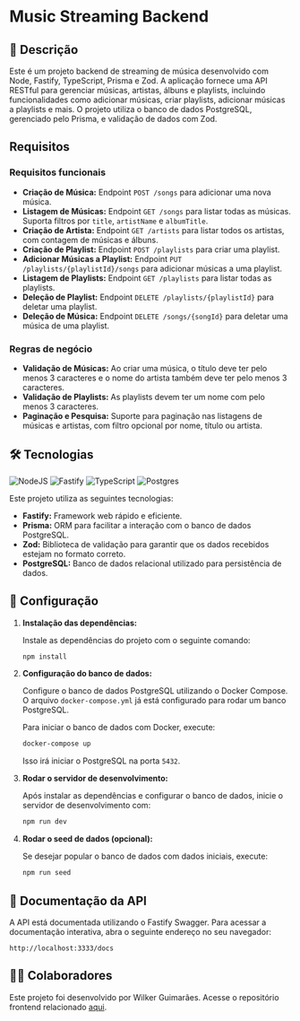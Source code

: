 # Music Streaming Backend

## 📃 Descrição

Este é um projeto backend de streaming de música desenvolvido com Node, Fastify, TypeScript, Prisma e Zod. A aplicação fornece uma API RESTful para gerenciar músicas, artistas, álbuns e playlists, incluindo funcionalidades como adicionar músicas, criar playlists, adicionar músicas a playlists e mais. O projeto utiliza o banco de dados PostgreSQL, gerenciado pelo Prisma, e validação de dados com Zod.

## Requisitos

### Requisitos funcionais

- **Criação de Música:** Endpoint `POST /songs` para adicionar uma nova música.
- **Listagem de Músicas:** Endpoint `GET /songs` para listar todas as músicas. Suporta filtros por `title`, `artistName` e `albumTitle`.
- **Criação de Artista:** Endpoint `GET /artists` para listar todos os artistas, com contagem de músicas e álbuns.
- **Criação de Playlist:** Endpoint `POST /playlists` para criar uma playlist.
- **Adicionar Músicas a Playlist:** Endpoint `PUT /playlists/{playlistId}/songs` para adicionar músicas a uma playlist.
- **Listagem de Playlists:** Endpoint `GET /playlists` para listar todas as playlists.
- **Deleção de Playlist:** Endpoint `DELETE /playlists/{playlistId}` para deletar uma playlist.
- **Deleção de Música:** Endpoint `DELETE /songs/{songId}` para deletar uma música de uma playlist.

### Regras de negócio

- **Validação de Músicas:** Ao criar uma música, o título deve ter pelo menos 3 caracteres e o nome do artista também deve ter pelo menos 3 caracteres.
- **Validação de Playlists:** As playlists devem ter um nome com pelo menos 3 caracteres.
- **Paginação e Pesquisa:** Suporte para paginação nas listagens de músicas e artistas, com filtro opcional por nome, título ou artista.

## 🛠 Tecnologias

![NodeJS](https://img.shields.io/badge/node.js-6DA55F?style=for-the-badge&logo=node.js&logoColor=white) ![Fastify](https://img.shields.io/badge/fastify-%23000000.svg?style=for-the-badge&logo=fastify&logoColor=white) ![TypeScript](https://img.shields.io/badge/typescript-%23007ACC.svg?style=for-the-badge&logo=typescript&logoColor=white) ![Postgres](https://img.shields.io/badge/postgres-%23316192.svg?style=for-the-badge&logo=postgresql&logoColor=white)

Este projeto utiliza as seguintes tecnologias:

- **Fastify:** Framework web rápido e eficiente.
- **Prisma:** ORM para facilitar a interação com o banco de dados PostgreSQL.
- **Zod:** Biblioteca de validação para garantir que os dados recebidos estejam no formato correto.
- **PostgreSQL:** Banco de dados relacional utilizado para persistência de dados.

## 🧰 Configuração

1. **Instalação das dependências:**

   Instale as dependências do projeto com o seguinte comando:

   ```bash
   npm install
   ```
2. **Configuração do banco de dados:**
    
    Configure o banco de dados PostgreSQL utilizando o Docker Compose. O arquivo `docker-compose.yml` já está configurado para rodar um banco PostgreSQL.
    
    Para iniciar o banco de dados com Docker, execute:
    
    ```bash
    docker-compose up
    ```
        
    Isso irá iniciar o PostgreSQL na porta `5432`.
    
2. **Rodar o servidor de desenvolvimento:**
    
    Após instalar as dependências e configurar o banco de dados, inicie o servidor de desenvolvimento com:
    
    ```bash
    npm run dev
    ```
    
3. **Rodar o seed de dados (opcional):**
    
    Se desejar popular o banco de dados com dados iniciais, execute:
    
    ```bash
    npm run seed
    ```
    

## 📜 Documentação da API

A API está documentada utilizando o Fastify Swagger. Para acessar a documentação interativa, abra o seguinte endereço no seu navegador:

```
http://localhost:3333/docs
```

## 🙋‍♂️ Colaboradores

Este projeto foi desenvolvido por Wilker Guimarães. Acesse o repositório frontend relacionado [aqui](https://github.com/WilkerGuimaraes/music-streaming-frontend).
